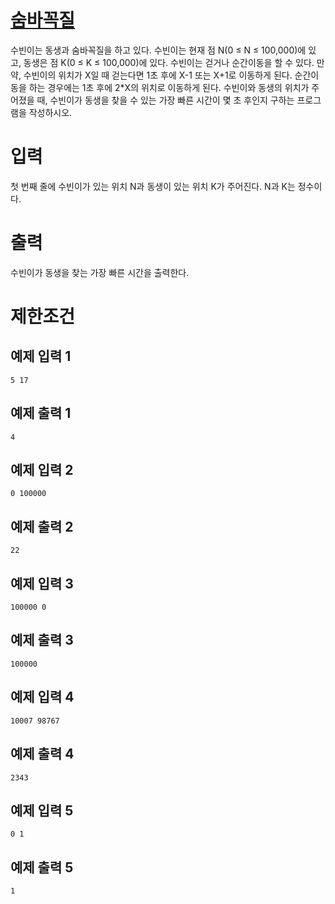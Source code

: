# [숨바꼭질](https://www.acmicpc.net/problem/1697)

수빈이는 동생과 숨바꼭질을 하고 있다. 수빈이는 현재 점 N(0 ≤ N ≤ 100,000)에 있고, 동생은 점 K(0 ≤ K ≤ 100,000)에 있다. 수빈이는 걷거나 순간이동을 할 수 있다. 만약, 수빈이의 위치가 X일 때 걷는다면 1초 후에 X-1 또는 X+1로 이동하게 된다. 순간이동을 하는 경우에는 1초 후에 2*X의 위치로 이동하게 된다.
수빈이와 동생의 위치가 주어졌을 때, 수빈이가 동생을 찾을 수 있는 가장 빠른 시간이 몇 초 후인지 구하는 프로그램을 작성하시오.

# 입력


첫 번째 줄에 수빈이가 있는 위치 N과 동생이 있는 위치 K가 주어진다. N과 K는 정수이다.

# 출력


수빈이가 동생을 찾는 가장 빠른 시간을 출력한다.

# 제한조건



## 예제 입력 1

```
5 17
```

## 예제 출력 1

```
4
```

## 예제 입력 2

```
0 100000
```

## 예제 출력 2

```
22
```

## 예제 입력 3

```
100000 0
```

## 예제 출력 3

```
100000
```

## 예제 입력 4

```
10007 98767
```

## 예제 출력 4

```
2343
```

## 예제 입력 5

```
0 1
```

## 예제 출력 5

```
1
```


